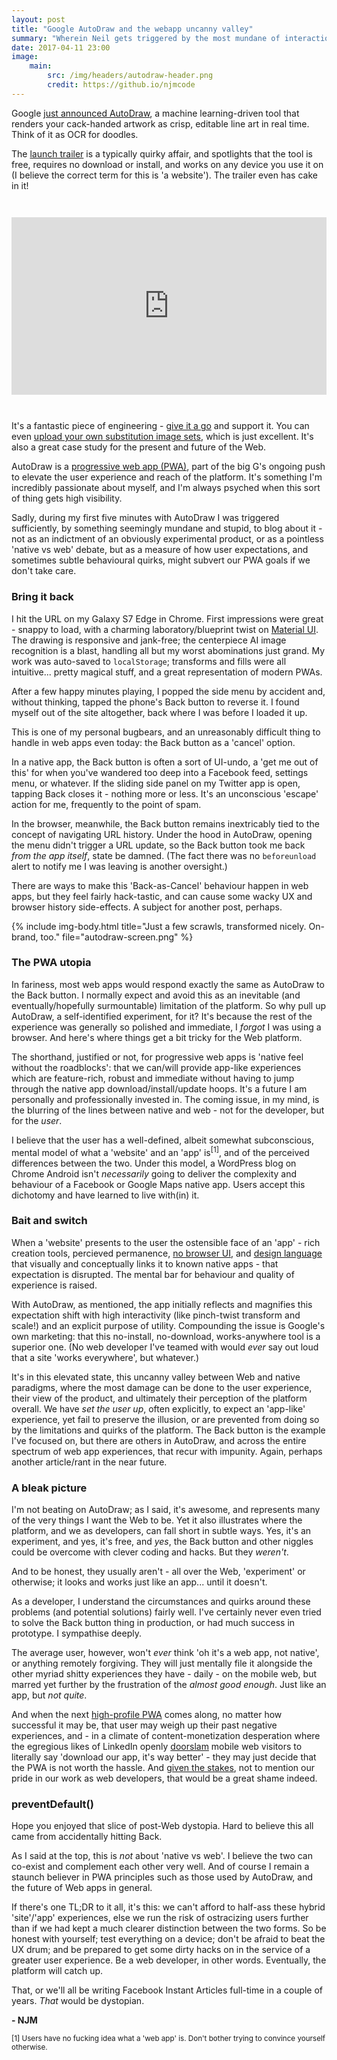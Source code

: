 ```yaml
---
layout: post
title: "Google AutoDraw and the webapp uncanny valley"
summary: "Wherein Neil gets triggered by the most mundane of interactions."
date: 2017-04-11 23:00
image:
    main:
        src: /img/headers/autodraw-header.png
        credit: https://github.io/njmcode
---
```


Google [just announced AutoDraw](https://www.blog.google/topics/machine-learning/fast-drawing-everyone/), a machine learning-driven tool that renders your cack-handed artwork as crisp, editable line art in real time. Think of it as OCR for doodles.

The [launch trailer](https://www.youtube.com/watch?v=VwRbvVrUXTc) is a typically quirky affair, and spotlights that the tool is free, requires no download or install, and works on any device you use it on (I believe the correct term for this is 'a website'). The trailer even has cake in it!

<div style="margin:3em auto;position:relative;height:0;padding-bottom:56.25%"><iframe src="https://www.youtube.com/embed/VwRbvVrUXTc?ecver=2" width="640" height="360" frameborder="0" style="position:absolute;width:100%;height:100%;left:0" allowfullscreen></iframe></div>

It's a fantastic piece of engineering - [give it a go](http://www.autodraw.com/) and support it. You can even [upload your own substitution image sets](https://www.autodraw.com/artists), which is just excellent. It's also a great case study for the present and future of the Web.

AutoDraw is a [progressive web app (PWA)](https://developers.google.com/web/progressive-web-apps/), part of the big G's ongoing push to elevate the user experience and reach of the platform. It's something I'm incredibly passionate about myself, and I'm always psyched when this sort of thing gets high visibility.

Sadly, during my first five minutes with AutoDraw I was triggered sufficiently, by something seemingly mundane and stupid, to blog about it - not as an indictment of an obviously experimental product, or as a pointless 'native vs web' debate, but as a measure of how user expectations, and sometimes subtle behavioural quirks, might subvert our PWA goals if we don't take care.

### Bring it back ###

I hit the URL on my Galaxy S7 Edge in Chrome. First impressions were great - snappy to load, with a charming laboratory/blueprint twist on [Material UI](https://material.io/guidelines/). The drawing is responsive and jank-free; the centerpiece AI image recognition is a blast, handling all but my worst abominations just grand. My work was auto-saved to `localStorage`; transforms and fills were all intuitive... pretty magical stuff, and a great representation of modern PWAs.

After a few happy minutes playing, I popped the side menu by accident and, without thinking, tapped the phone's Back button to reverse it. I found myself out of the site altogether, back where I was before I loaded it up.

This is one of my personal bugbears, and an unreasonably difficult thing to handle in web apps even today: the Back button as a 'cancel' option.

In a native app, the Back button is often a sort of UI-undo, a 'get me out of this' for when you've wandered too deep into a Facebook feed, settings menu, or whatever. If the sliding side panel on my Twitter app is open, tapping Back closes it - nothing more or less. It's an unconscious 'escape' action for me, frequently to the point of spam.

In the browser, meanwhile, the Back button remains inextricably tied to the concept of navigating URL history. Under the hood in AutoDraw, opening the menu didn't trigger a URL update, so the Back button took me back _from the app itself_, state be damned. (The fact there was no `beforeunload` alert to notify me I was leaving is another oversight.)

There are ways to make this 'Back-as-Cancel' behaviour happen in web apps, but they feel fairly hack-tastic, and can cause some wacky UX and browser history side-effects. A subject for another post, perhaps.

{% include img-body.html title="Just a few scrawls, transformed nicely. On-brand, too." file="autodraw-screen.png" %}

### The PWA utopia ###

In fariness, most web apps would respond exactly the same as AutoDraw to the Back button. I normally expect and avoid this as an inevitable (and eventually/hopefully surmountable) limitation of the platform. So why pull up AutoDraw, a self-identified experiment, for it? It's because the rest of the experience was generally so polished and immediate, I _forgot_ I was using a browser. And here's where things get a bit tricky for the Web platform.

The shorthand, justified or not, for progressive web apps is 'native feel without the roadblocks': that we can/will provide app-like experiences which are feature-rich, robust and immediate without having to jump through the native app download/install/update hoops. It's a future I am personally and professionally invested in.
The coming issue, in my mind, is the blurring of the lines between native and web - not for the developer, but for the _user_.

I believe that the user has a well-defined, albeit somewhat subconscious, mental model of what a 'website' and an 'app' is<sup>[1]</sup>, and of the perceived differences between the two. Under this model, a WordPress blog on Chrome Android isn't _necessarily_ going to deliver the complexity and behaviour of a Facebook or Google Maps native app. Users accept this dichotomy and have learned to live with(in) it.

### Bait and switch ###

When a 'website' presents to the user the ostensible face of an 'app' - rich creation tools, percieved permanence, [no browser UI](https://developers.google.com/web/fundamentals/engage-and-retain/web-app-manifest/#customize_the_display_type), and [design language](https://material.io/guidelines/#introduction-goals) that visually and conceptually links it to known native apps - that expectation is disrupted.  The mental bar for behaviour and quality of experience is raised.

With AutoDraw, as mentioned, the app initially reflects and magnifies this expectation shift with high interactivity (like pinch-twist transform and scale!) and an explicit purpose of utility. Compounding the issue is Google's own marketing: that this no-install, no-download, works-anywhere tool is a superior one. (No web developer I've teamed with would _ever_ say out loud that a site 'works everywhere', but whatever.)

It's in this elevated state, this uncanny valley between Web and native paradigms, where the most damage can be done to the user experience, their view of the product, and ultimately their perception of the platform overall. We have _set the user up_, often explicitly, to expect an 'app-like' experience, yet fail to preserve the illusion, or are prevented from doing so by the limitations and quirks of the platform. The Back button is the example I've focused on, but there are others in AutoDraw, and across the entire spectrum of web app experiences, that recur with impunity. Again, perhaps another article/rant in the near future.

### A bleak picture ###

I'm not beating on AutoDraw; as I said, it's awesome, and represents many of the very things I want the Web to be. Yet it also illustrates where the platform, and we as developers, can fall short in subtle ways. Yes, it's an experiment, and yes, it's free, and _yes_, the Back button and other niggles could be overcome with clever coding and hacks. But they _weren't_.

And to be honest, they usually aren't - all over the Web, 'experiment' or otherwise; it looks and works just like an app... until it doesn't.

As a developer, I understand the circumstances and quirks around these problems (and potential solutions) fairly well. I've certainly never even tried to solve the Back button thing in production, or had much success in prototype. I sympathise deeply.

The average user, however, won't _ever_ think 'oh it's a web app, not native', or anything remotely forgiving. They will just mentally file it alongside the other myriad shitty experiences they have - daily - on the mobile web, but marred yet further by the frustration of the _almost good enough_. Just like an app, but _not quite_.

And when the next [high-profile PWA](http://www.wired.co.uk/article/twitter-lite) comes along, no matter how successful it may be, that user may weigh up their past negative experiences, and - in a climate of content-monetization desperation where the egregious likes of LinkedIn openly [doorslam](https://techcrunch.com/2015/07/23/i-dont-want-your-app/) mobile web visitors to literally say 'download our app, it's way better' - they may just decide that the PWA is not worth the hassle. And [given the stakes](https://petergasston.co.uk/surveying-the-landscape/), not to mention our pride in our work as web developers, that would be a great shame indeed.

### preventDefault() ###

Hope you enjoyed that slice of post-Web dystopia. Hard to believe this all came from accidentally hitting Back.

As I said at the top, this is *not* about 'native vs web'. I believe the two can co-exist and complement each other very well. And of course I remain a staunch believer in PWA principles such as those used by AutoDraw, and the future of Web apps in general.

If there's one TL;DR to it all, it's this: we can't afford to half-ass these hybrid 'site'/'app' experiences, else we run the risk of ostracizing users further than if we had kept a much clearer distinction between the two forms. So be honest with yourself; test everything on a device; don't be afraid to beat the UX drum; and be prepared to get some dirty hacks on in the service of a greater user experience. Be a web developer, in other words. Eventually, the platform will catch up.

That, or we'll all be writing Facebook Instant Articles full-time in a couple of years. _That_ would be dystopian.

**- NJM**

<small>[1] Users have no fucking idea what a 'web app' is. Don't bother trying to convince yourself otherwise.</small>
